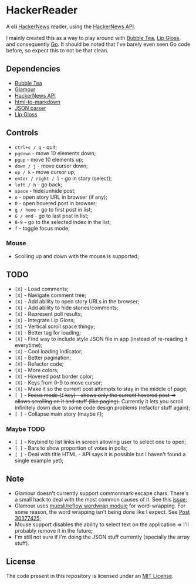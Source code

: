 # HackerReader

A **cli** [HackerNews](https://news.ycombinator.com/) reader, using the
[HackerNews API](https://github.com/HackerNews/API).

I mainly created this as a way to play around with
[Bubble Tea](https://github.com/charmbracelet/bubbletea),
[Lip Gloss](https://github.com/charmbracelet/lipgloss), and consequently
[Go](https://go.dev/). It should be noted that I've barely even seen Go code
before, so expect this to not be that clean.

## Dependencies

- [Bubble Tea](https://github.com/charmbracelet/bubbletea)
- [Glamour](https://github.com/charmbracelet/glamour)
- [HackerNews API](https://github.com/HackerNews/API)
- [html-to-markdown](https://github.com/JohannesKaufmann/html-to-markdown)
- [JSON parser](https://github.com/buger/jsonparser)
- [Lip Gloss](https://github.com/charmbracelet/lipgloss)

## Controls

- `ctrl+c / q` - quit;
- `pgdown` - move 10 elements down;
- `pgup` - move 10 elements up;
- `down / j` - move cursor down;
- `up / k` - move cursor up;
- `enter / right / l` - go in story (select);
- `left / h` - go back;
- `space` - hide/unhide post;
- `o` - open story URL in browser (if any);
- `O` - open hovered post in browser;
- `g / home` - go to first post in list;
- `G / end` - go to last post in list;
- `0-9` - go to the selected index in the list;
- `f` - toggle focus mode;

### Mouse

- Scolling up and down with the mouse is supported;

## TODO

- `[X]` - Load comments;
- `[X]` - Navigate comment tree;
- `[X]` - Add ability to open story URLs in the browser;
- `[X]` - Add ability to hide stories/comments;
- `[X]` - Represent poll results;
- `[X]` - Integrate Lip Gloss;
- `[X]` - Vertical scroll space thingy;
- `[X]` - Better tag for loading;
- `[X]` - Find way to include style JSON file in app (instead of re-reading it
  everytime);
- `[X]` - Cool loading indicator;
- `[X]` - Better pagination;
- `[X]` - Refactor code;
- `[X]` - More colors;
- `[X]` - Hovered post border color;
- `[X]` - Keys from 0-9 to move cursor;
- `[X]` - Make it so the current post attempts to stay in the middle of page;
- `[ ]` - ~~Focus mode (`f` key) - shows only the current hovered post => allows
  scrolling on it and stuff (like paging).~~ Currently it lets you scroll
  infinitely down due to some code design problems (refactor stuff again);
- `[ ]` - Collapse main story (maybe `F`);

### Maybe TODO

- `[ ]` - Keybind to list links in screen allowing user to select one to open;
- `[ ]` - Bars to show proportion of votes in polls;
- `[ ]` - Deal with title HTML - API says it is possible but I haven't found a
  single example yet);

## Note

- Glamour doesn't currently support commonmark escape chars. There's a small
  hack to deal with the most common causes of it. See this
  [issue](https://github.com/charmbracelet/glamour/issues/106);
- Glamour uses [muesli/reflow wordwrap module](https://github.com/muesli/reflow)
  for word-wrapping. For some reason, the word wrapping isn't being done like I
  expect. See [Post 30377425](https://news.ycombinator.com/item?id=30377425);
- Mouse support disables the ability to select text on the application => I'll
  probably remove it in the future;
- I'm still not sure if I'm doing the JSON stuff currently (specially the array
  stuff).

## License

The code present in this repository is licensed under an
[MIT License](./LICENSE).
